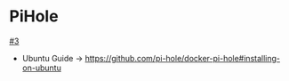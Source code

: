 # PiHole
[#3](https://github.com/veerendra2/init-my-rpi4/issues/3)

* Ubuntu Guide -> https://github.com/pi-hole/docker-pi-hole#installing-on-ubuntu